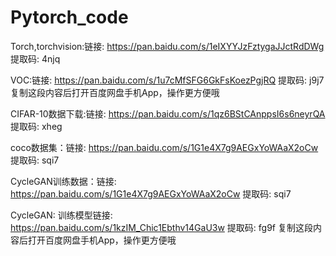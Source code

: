 # Pytorch_code
Torch,torchvision:链接: https://pan.baidu.com/s/1eIXYYJzFztygaJJctRdDWg 提取码: 4njq

VOC:链接: https://pan.baidu.com/s/1u7cMfSFG6GkFsKoezPgjRQ 提取码: j9j7 复制这段内容后打开百度网盘手机App，操作更方便哦

CIFAR-10数据下载:链接: https://pan.baidu.com/s/1qz6BStCAnppsI6s6neyrQA 提取码: xheg

coco数据集：链接: https://pan.baidu.com/s/1G1e4X7g9AEGxYoWAaX2oCw 提取码: sqi7

CycleGAN训练数据：链接: https://pan.baidu.com/s/1G1e4X7g9AEGxYoWAaX2oCw 提取码: sqi7

CycleGAN: 训练模型链接: https://pan.baidu.com/s/1kzIM_Chic1Ebthv14GaU3w 提取码: fg9f 复制这段内容后打开百度网盘手机App，操作更方便哦

